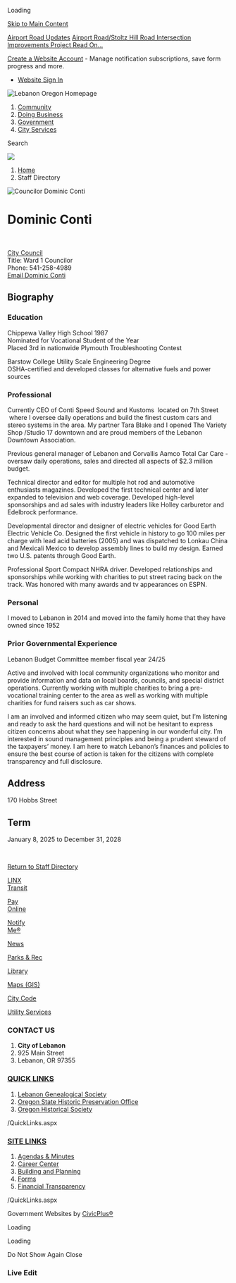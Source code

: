 Loading

[Skip to Main Content](https://www.lebanonoregon.gov/directory.aspx?EID=56%2F)

[Airport Road Updates](https://www.lebanonoregon.gov/AlertCenter.aspx) [Airport Road/Stoltz Hill Road Intersection Improvements Project Read On...](https://www.lebanonoregon.gov/625/Airport-RoadStoltz-Hill-Road-Intersectio)

[Create a Website Account](https://www.lebanonoregon.gov/MyAccount/ProfileCreate) - Manage notification subscriptions, save form progress and more.   

- [Website Sign In](https://www.lebanonoregon.gov/MyAccount)

![Lebanon Oregon Homepage](https://www.lebanonoregon.gov/ImageRepository/Document?documentID=712)

1. [Community](https://www.lebanonoregon.gov/31/Community)
2. [Doing Business](https://www.lebanonoregon.gov/35/Doing-Business)
3. [Government](https://www.lebanonoregon.gov/27/Government)
4. [City Services](https://www.lebanonoregon.gov/9/City-Services)

Search

![](https://www.lebanonoregon.gov/ImageRepository/Document?documentID=658)

1. [Home](https://www.lebanonoregon.gov)
2. Staff Directory

![Councilor Dominic Conti](https://www.lebanonoregon.gov/ImageRepository/Document?documentID=2005 "Councilor Dominic Conti")

# Dominic Conti

 

[City Council](https://www.lebanonoregon.gov/Directory.aspx?DID=36)  
Title: Ward 1 Councilor  
Phone: 541-258-4989  
[Email Dominic Conti](mailto:dominic.conti@lebanonoregon.gov)

## Biography

### Education

Chippewa Valley High School 1987    
Nominated for Vocational Student of the Year  
Placed 3rd in nationwide Plymouth Troubleshooting Contest

Barstow College Utility Scale Engineering Degree  
OSHA-certified and developed classes for alternative fuels and power sources

### Professional

Currently CEO of Conti Speed Sound and Kustoms  located on 7th Street  where I oversee daily operations and build the finest custom cars and stereo systems in the area. My partner Tara Blake and I opened The Variety Shop /Studio 17 downtown and are proud members of the Lebanon Downtown Association.

Previous general manager of Lebanon and Corvallis Aamco Total Car Care - oversaw daily operations, sales and directed all aspects of $2.3 million budget.

Technical director and editor for multiple hot rod and automotive enthusiasts magazines. Developed the first technical center and later expanded to television and web coverage. Developed high-level sponsorships and ad sales with industry leaders like Holley carburetor and Edelbrock performance. 

Developmental director and designer of electric vehicles for Good Earth Electric Vehicle Co. Designed the first vehicle in history to go 100 miles per charge with lead acid batteries (2005) and was dispatched to Lonkau China and Mexicali Mexico to develop assembly lines to build my design. Earned two U.S. patents through Good Earth. 

Professional Sport Compact NHRA driver. Developed relationships and sponsorships while working with charities to put street racing back on the track. Was honored with many awards and tv appearances on ESPN. 

### Personal

I moved to Lebanon in 2014 and moved into the family home that they have owned since 1952 

### Prior Governmental Experience

Lebanon Budget Committee member fiscal year 24/25

Active and involved with local community organizations who monitor and provide information and data on local boards, councils, and special district operations. Currently working with multiple charities to bring a pre- vocational training center to the area as well as working with multiple charities for fund raisers such as car shows.

I am an involved and informed citizen who may seem quiet, but I’m listening and ready to ask the hard questions and will not be hesitant to express citizen concerns about what they see happening in our wonderful city. I’m interested in sound management principles and being a prudent steward of the taxpayers’ money. I am here to watch Lebanon’s finances and policies to ensure the best course of action is taken for the citizens with complete transparency and full disclosure.

## Address

170 Hobbs Street

## Term

January 8, 2025 to December 31, 2028

 

[Return to Staff Directory](https://www.lebanonoregon.gov/Directory.aspx)

[LINX  
Transit](https://www.lebanonoregon.gov/415/Transportation)

[Pay  
Online](https://www.lebanonoregon.gov/430/Payment-Center)

[Notify  
Me®](https://www.lebanonoregon.gov/list.aspx)

[News](https://www.lebanonoregon.gov/civicalerts.aspx)

[Parks &amp; Rec](https://www.lebanonoregon.gov/371/Parks-Recreation)

[Library](https://www.lebanonoregon.gov/233/Library)

[Maps (GIS)](https://www.lebanonoregon.gov/243/Geographic-Information-System-GIS)

[City Code](https://library.municode.com/or/lebanon/codes/code_of_ordinances)

[Utility Services](https://www.lebanonoregon.gov/302/Utility-Services)

### CONTACT US

1. **City of Lebanon**
2. 925 Main Street
3. Lebanon, OR 97355

### [QUICK LINKS](https://www.lebanonoregon.gov/QuickLinks.aspx?CID=22)

1. [Lebanon Genealogical Society](https://www.usgennet.org/usa/or/town/lebanon)
2. [Oregon State Historic Preservation Office](https://www.oregon.gov/OPRD/HCD/SHPO/pages/index.aspx)
3. [Oregon Historical Society](https://www.ohs.org)

/QuickLinks.aspx

### [SITE LINKS](https://www.lebanonoregon.gov/QuickLinks.aspx?CID=17)

1. [Agendas &amp; Minutes](https://www.lebanonoregon.gov/496/Agendas-Minutes)
2. [Career Center](https://workforcenow.adp.com/mascsr/default/mdf/recruitment/recruitment.html?cid=caf6b2e0-d183-4999-9b27-498d14240864&ccId=19000101_000001&lang=en_US)
3. [Building and Planning](https://www.lebanonoregon.gov/339/Building-Inspection)
4. [Forms](https://www.lebanonoregon.gov/458/Forms-Applications)
5. [Financial Transparency](https://cleargov.com/oregon/linn/city/lebanon)

/QuickLinks.aspx

Government Websites by [CivicPlus®](https://connect.civicplus.com/referral)

Loading

Loading

Do Not Show Again Close

### Live Edit
